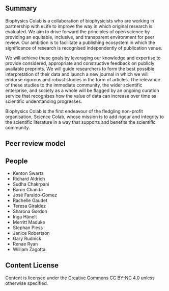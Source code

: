 ## Summary

Biophysics Colab is a collaboration of biophysicists who are working in partnership with eLife to improve the way in which original research is evaluated. We aim to drive forward the principles of open science by providing an equitable, inclusive, and transparent environment for peer review. Our ambition is to facilitate a publishing ecosystem in which the significance of research is recognised independently of publication venue.

We will achieve these goals by leveraging our knowledge and expertise to provide considered, appropriate and constructive feedback on publicly available preprints. We will guide researchers to form the best possible interpretation of their data and launch a new journal in which we will endorse rigorous and robust studies in the form of articles. The relevance of these studies to the immediate community, the wider scientific enterprise, and society as a whole will be flagged by an ongoing curation service that recognises how the value of data can increase over time as scientific understanding progresses.

Biophysics Colab is the first endeavour of the fledgling non-profit organisation, Science Colab, whose mission is to add rigour and integrity to the scientific literature in a way that supports and benefits the scientific community.

## Peer review model
## People

- Kenton Swartz
- Richard Aldrich
- Sudha Chakrpani
- Baron Chanda
- José Faraldo-Gomez
- Rachelle Gaudet
- Teresa Giraldez
- Sharona Gordon
- Inga Hänelt
- Merritt Maduke
- Stephan Pless
- Janice Robertson
- Gary Rudnick
- Renae Ryan
- William Zagotta.

## Content License

Content is licensed under the [Creative Commons CC BY-NC 4.0](https://creativecommons.org/licenses/by-nc/4.0/) unless otherwise specified.
